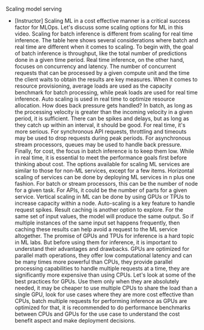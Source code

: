 Scaling model serving
- [Instructor] Scaling ML in a cost effective manner is a critical success factor for MLOps. Let's discuss some scaling options for ML in this video. Scaling for batch inference is different from scaling for real time inference. The table here shows several considerations where batch and real time are different when it comes to scaling. To begin with, the goal of batch inference is throughput, like the total number of predictions done in a given time period. Real time inference, on the other hand, focuses on concurrency and latency. The number of concurrent requests that can be processed by a given compute unit and the time the client waits to obtain the results are key measures. When it comes to resource provisioning, average loads are used as the capacity benchmark for batch processing, while peak loads are used for real time inference. Auto scaling is used in real time to optimize resource allocation. How does back pressure gets handled? In batch, as long as the processing velocity is greater than the incoming velocity in a given period, it is sufficient. There can be spikes and delays, but as long as they catch up within an interval, it should be good. For real time, it's more serious. For synchronous API requests, throttling and timeouts may be used to drop requests during peak periods. For asynchronous stream processors, queues may be used to handle back pressure. Finally, for cost, the focus in batch inference is to keep them low. While in real time, it is essential to meet the performance goals first before thinking about cost. The options available for scaling ML services are similar to those for non-ML services, except for a few items. Horizontal scaling of services can be done by deploying ML services in n plus one fashion. For batch or stream processors, this can be the number of node for a given task. For APIs, it could be the number of parts for a given service. Vertical scaling in ML can be done by using GPUs or TPUs to increase capacity within a node. Auto-scaling is a key feature to handle request spikes. Result caching is another option to explore. For the same set of input values, the model will produce the same output. So if multiple instances of the same input set happens frequently, then caching these results can help avoid a request to the ML service altogether. The promise of GPUs and TPUs for inference is a hard topic in ML labs. But before using them for inference, it is important to understand their advantages and drawbacks. GPUs are optimized for parallel math operations, they offer low computational latency and can be many times more powerful than CPUs, they provide parallel processing capabilities to handle multiple requests at a time, they are significantly more expensive than using CPUs. Let's look at some of the best practices for GPUs. Use them only when they are absolutely needed, it may be cheaper to use multiple CPUs to share the load than a single GPU, look for use cases where they are more cost effective than CPUs, batch multiple requests for performing inference as GPUs are optimized for that, it is recommended to do performance benchmarks between CPUs and GPUs for the use case to understand the cost benefit aspect and make deployment decisions.